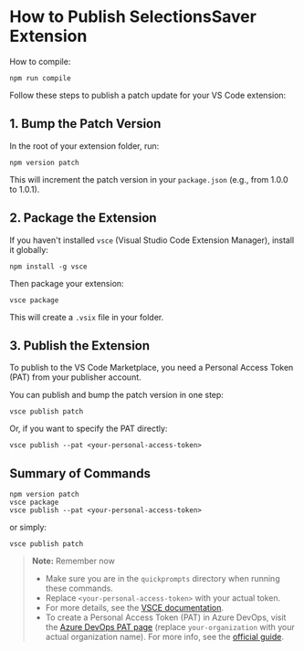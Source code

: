 # How to Publish SelectionsSaver Extension

How to compile:

```
npm run compile
```

Follow these steps to publish a patch update for your VS Code extension:

## 1. Bump the Patch Version

In the root of your extension folder, run:

```
npm version patch
```

This will increment the patch version in your `package.json` (e.g., from 1.0.0 to 1.0.1).

## 2. Package the Extension

If you haven't installed `vsce` (Visual Studio Code Extension Manager), install it globally:

```
npm install -g vsce
```

Then package your extension:

```
vsce package
```

This will create a `.vsix` file in your folder.

## 3. Publish the Extension

To publish to the VS Code Marketplace, you need a Personal Access Token (PAT) from your publisher account.

You can publish and bump the patch version in one step:

```
vsce publish patch
```

Or, if you want to specify the PAT directly:

```
vsce publish --pat <your-personal-access-token>
```

## Summary of Commands

```
npm version patch
vsce package
vsce publish --pat <your-personal-access-token>
```

or simply:

```
vsce publish patch
```

> **Note:** Remember now
> - Make sure you are in the `quickprompts` directory when running these commands.
> - Replace `<your-personal-access-token>` with your actual token.
> - For more details, see the [VSCE documentation](https://code.visualstudio.com/api/working-with-extensions/publishing-extension).
> - To create a Personal Access Token (PAT) in Azure DevOps, visit the [Azure DevOps PAT page](https://dev.azure.com/mspsystems/_usersSettings/tokens) (replace `your-organization` with your actual organization name). For more info, see the [official guide](https://learn.microsoft.com/en-us/azure/devops/organizations/accounts/use-personal-access-tokens-to-authenticate).
